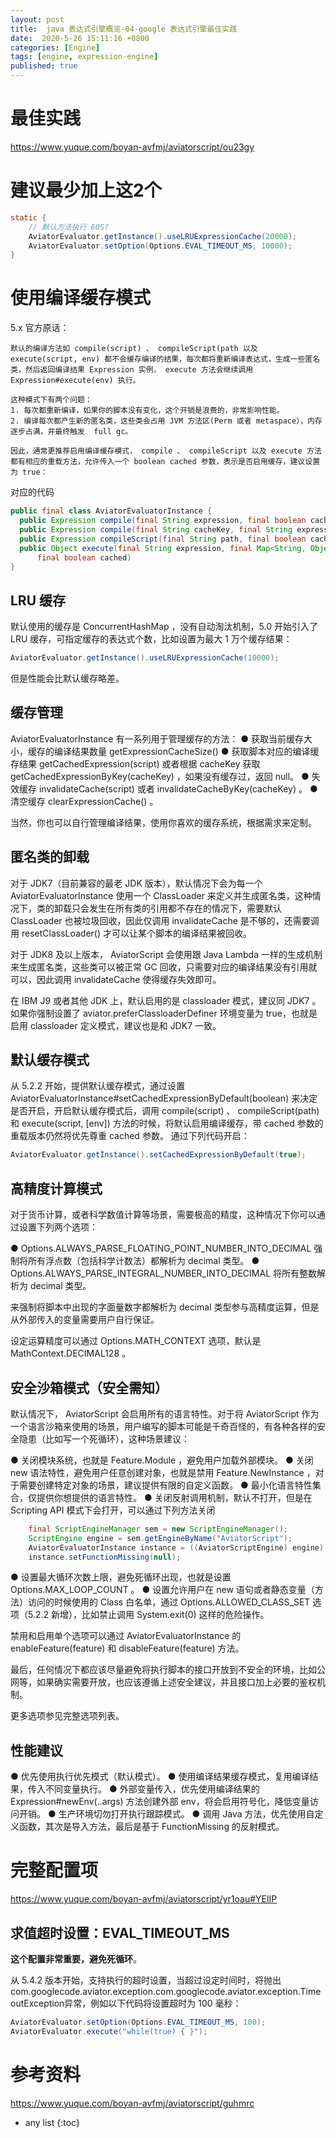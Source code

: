 ```yaml
---
layout: post
title:  java 表达式引擎概览-04-google 表达式引擎最佳实践
date:  2020-5-26 15:11:16 +0800
categories: [Engine]
tags: [engine, expression-engine]
published: true
---
```


# 最佳实践

https://www.yuque.com/boyan-avfmj/aviatorscript/ou23gy


# 建议最少加上这2个

```java
static {
    // 默认方法执行 60S?
    AviatorEvaluator.getInstance().useLRUExpressionCache(20000);
    AviatorEvaluator.setOption(Options.EVAL_TIMEOUT_MS, 10000);
}
```

# 使用编译缓存模式

5.x 官方原话：

```
默认的编译方法如 compile(script) 、 compileScript(path 以及 execute(script, env) 都不会缓存编译的结果，每次都将重新编译表达式，生成一些匿名类，然后返回编译结果 Expression 实例， execute 方法会继续调用 Expression#execute(env) 执行。

这种模式下有两个问题：
1. 每次都重新编译，如果你的脚本没有变化，这个开销是浪费的，非常影响性能。
2. 编译每次都产生新的匿名类，这些类会占用 JVM 方法区(Perm 或者 metaspace），内存逐步占满，并最终触发  full gc。

因此，通常更推荐启用编译缓存模式， compile 、 compileScript 以及 execute 方法都有相应的重载方法，允许传入一个 boolean cached 参数，表示是否启用缓存，建议设置为 true：
```

对应的代码

```java
public final class AviatorEvaluatorInstance {
  public Expression compile(final String expression, final boolean cached)
  public Expression compile(final String cacheKey, final String expression, final boolean cached)
  public Expression compileScript(final String path, final boolean cached) throws IOException
  public Object execute(final String expression, final Map<String, Object> env,
      final boolean cached)      
}
```

## LRU 缓存
 
默认使用的缓存是 ConcurrentHashMap ，没有自动淘汰机制，5.0 开始引入了 LRU 缓存，可指定缓存的表达式个数，比如设置为最大 1 万个缓存结果：

```java
AviatorEvaluator.getInstance().useLRUExpressionCache(10000);
```

但是性能会比默认缓存略差。

## 缓存管理

AviatorEvaluatorInstance 有一系列用于管理缓存的方法：
● 获取当前缓存大小，缓存的编译结果数量 getExpressionCacheSize() 
● 获取脚本对应的编译缓存结果 getCachedExpression(script) 或者根据 cacheKey 获取 getCachedExpressionByKey(cacheKey) ，如果没有缓存过，返回 null。
● 失效缓存 invalidateCache(script) 或者 invalidateCacheByKey(cacheKey) 。
● 清空缓存 clearExpressionCache() 。

当然，你也可以自行管理编译结果，使用你喜欢的缓存系统，根据需求来定制。

## 匿名类的卸载

对于 JDK7（目前兼容的最老 JDK 版本），默认情况下会为每一个 AviatorEvaluatorInstance 使用一个 ClassLoader 来定义并生成匿名类，这种情况下，类的卸载只会发生在所有类的引用都不存在的情况下，需要默认 ClassLoader 也被垃圾回收，因此仅调用 invalidateCache 是不够的，还需要调用 resetClassLoader() 才可以让某个脚本的编译结果被回收。

对于 JDK8 及以上版本， AviatorScript 会使用跟 Java Lambda 一样的生成机制来生成匿名类，这些类可以被正常 GC 回收，只需要对应的编译结果没有引用就可以，因此调用 invalidateCache 使得缓存失效即可。

在 IBM J9 或者其他 JDK 上，默认启用的是 classloader 模式，建议同 JDK7 。如果你强制设置了 aviator.preferClassloaderDefiner 环境变量为 true，也就是启用 classloader 定义模式，建议也是和 JDK7 一致。

## 默认缓存模式

从 5.2.2 开始，提供默认缓存模式，通过设置 AviatorEvaluatorInstance#setCachedExpressionByDefault(boolean) 来决定是否开启，开启默认缓存模式后，调用 compile(script) 、 compileScript(path) 和 execute(script, [env]) 方法的时候，将默认启用编译缓存，带 cached 参数的重载版本仍然将优先尊重  cached 参数。
通过下列代码开启：

```java
AviatorEvaluator.getInstance().setCachedExpressionByDefault(true);
```

## 高精度计算模式

对于货币计算，或者科学数值计算等场景，需要极高的精度，这种情况下你可以通过设置下列两个选项：

● Options.ALWAYS_PARSE_FLOATING_POINT_NUMBER_INTO_DECIMAL 强制将所有浮点数（包括科学计数法）都解析为 decimal 类型。
● Options.ALWAYS_PARSE_INTEGRAL_NUMBER_INTO_DECIMAL 将所有整数解析为 decimal 类型。

来强制将脚本中出现的字面量数字都解析为 decimal 类型参与高精度运算，但是从外部传入的变量需要用户自行保证。

设定运算精度可以通过 Options.MATH_CONTEXT 选项，默认是 MathContext.DECIMAL128 。

## 安全沙箱模式（安全需知）

默认情况下， AviatorScript 会启用所有的语言特性。对于将 AviatorScript 作为一个语言沙箱来使用的场景，用户编写的脚本可能是千奇百怪的，有各种各样的安全隐患（比如写一个死循环），这种场景建议：

● 关闭模块系统，也就是 Feature.Module ，避免用户加载外部模块。
● 关闭 new 语法特性，避免用户任意创建对象，也就是禁用 Feature.NewInstance ，对于需要创建特定对象的场景，建议提供有限的自定义函数。
● 最小化语言特性集合，仅提供你想提供的语言特性。
● 关闭反射调用机制，默认不打开，但是在 Scripting API 模式下会打开，可以通过下列方法关闭

```java
    final ScriptEngineManager sem = new ScriptEngineManager();
    ScriptEngine engine = sem.getEngineByName("AviatorScript");
    AviatorEvaluatorInstance instance = ((AviatorScriptEngine) engine).getEngine();
    instance.setFunctionMissing(null);
```


● 设置最大循环次数上限，避免死循环出现，也就是设置 Options.MAX_LOOP_COUNT 。
● 设置允许用户在 new 语句或者静态变量（方法）访问的时候使用的 Class 白名单，通过 Options.ALLOWED_CLASS_SET 选项（5.2.2 新增），比如禁止调用  System.exit(0) 这样的危险操作。

禁用和启用单个选项可以通过 AviatorEvaluatorInstance 的 enableFeature(feature) 和 disableFeature(feature) 方法。

最后，任何情况下都应该尽量避免将执行脚本的接口开放到不安全的环境，比如公网等，如果确实需要开放，也应该遵循上述安全建议，并且接口加上必要的鉴权机制。

更多选项参见完整选项列表。

## 性能建议

● 优先使用执行优先模式（默认模式）。
● 使用编译结果缓存模式，复用编译结果，传入不同变量执行。
● 外部变量传入，优先使用编译结果的 Expression#newEnv(..args) 方法创建外部 env，将会启用符号化，降低变量访问开销。
● 生产环境切勿打开执行跟踪模式。
● 调用 Java 方法，优先使用自定义函数，其次是导入方法，最后是基于 FunctionMissing 的反射模式。


# 完整配置项

https://www.yuque.com/boyan-avfmj/aviatorscript/yr1oau#YElIP

## 求值超时设置：EVAL_TIMEOUT_MS

**这个配置非常重要，避免死循环**。

从 5.4.2 版本开始，支持执行的超时设置，当超过设定时间时，将抛出 com.googlecode.aviator.exception.com.googlecode.aviator.exception.TimeoutException异常，例如以下代码将设置超时为 100 毫秒：

```java
AviatorEvaluator.setOption(Options.EVAL_TIMEOUT_MS, 100);
AviatorEvaluator.execute("while(true) { }");
```







# 参考资料

https://www.yuque.com/boyan-avfmj/aviatorscript/guhmrc

* any list
{:toc}